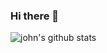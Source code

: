 ### Hi there 👋
![john's github stats](https://github-readme-stats.vercel.app/api?username=johnpierson&show_icons=true&theme=radical)
